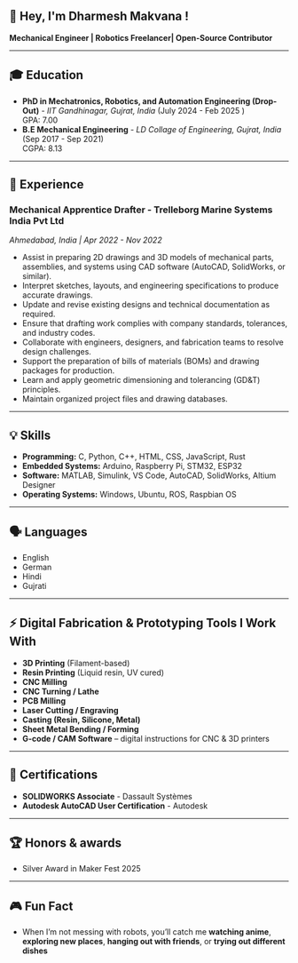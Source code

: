 ##  👋 Hey, I'm Dharmesh Makvana !
**Mechanical Engineer | Robotics Freelancer| Open-Source Contributor**  

---

## 🎓 Education
- **PhD in Mechatronics, Robotics, and Automation Engineering (Drop-Out)** - *IIT Gandhinagar, Gujrat, India* (July 2024 - Feb 2025 )  
  GPA: 7.00 
- **B.E Mechanical Engineering** - *LD Collage of Engineering, Gujrat, India* (Sep 2017 - Sep 2021)  
  CGPA: 8.13
  
---

## 💼 Experience

### **Mechanical Apprentice Drafter** - Trelleborg Marine Systems India Pvt Ltd
*Ahmedabad, India | Apr 2022 - Nov 2022*

- Assist in preparing 2D drawings and 3D models of mechanical parts, assemblies, and systems using CAD software (AutoCAD, SolidWorks, or similar).
- Interpret sketches, layouts, and engineering specifications to produce accurate drawings.
- Update and revise existing designs and technical documentation as required.
- Ensure that drafting work complies with company standards, tolerances, and industry codes.
- Collaborate with engineers, designers, and fabrication teams to resolve design challenges.
- Support the preparation of bills of materials (BOMs) and drawing packages for production.
- Learn and apply geometric dimensioning and tolerancing (GD&T) principles.
- Maintain organized project files and drawing databases.
  
---

## 💡 Skills
- **Programming:** C, Python, C++, HTML, CSS, JavaScript, Rust       
- **Embedded Systems:** Arduino, Raspberry Pi, STM32, ESP32    
- **Software:** MATLAB, Simulink, VS Code, AutoCAD, SolidWorks, Altium Designer     
- **Operating Systems:** Windows, Ubuntu, ROS, Raspbian OS    

---

## 🗣️ Languages
- English
- German
- Hindi
- Gujrati

---

## ⚡ Digital Fabrication & Prototyping Tools I Work With
- **3D Printing** (Filament-based)
- **Resin Printing** (Liquid resin, UV cured)
- **CNC Milling**
- **CNC Turning / Lathe**
- **PCB Milling**
- **Laser Cutting / Engraving**
- **Casting (Resin, Silicone, Metal)**
-  **Sheet Metal Bending / Forming**
- **G-code / CAM Software** – digital instructions for CNC & 3D printers

---

## 📜 Certifications
- **SOLIDWORKS Associate** - Dassault Systèmes  
- **Autodesk AutoCAD User Certification** - Autodesk
  
---

## 🏆 Honors & awards
- Silver Award in Maker Fest 2025

---

## 🎮 Fun Fact
- When I’m not messing with robots, you’ll catch me **watching anime**, **exploring new places**, **hanging out with friends**, or **trying out different dishes**

